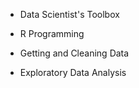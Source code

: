 * Data Scientist's Toolbox

* R Programming

* Getting and Cleaning Data

* Exploratory Data Analysis